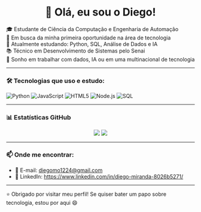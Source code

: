 <h1 align="center">👋 Olá, eu sou o Diego!</h1>

🎓 Estudante de Ciência da Computação e Engenharia de Automação  
💼 Em busca da minha primeira oportunidade na área de tecnologia  
🧠 Atualmente estudando: Python, SQL, Análise de Dados e IA  
📚 Técnico em Desenvolvimento de Sistemas pelo Senai  
🚀 Sonho em trabalhar com dados, IA ou em uma multinacional de tecnologia  

---

### 🛠️ Tecnologias que uso e estudo:
![Python](https://img.shields.io/badge/-Python-3776AB?style=flat&logo=python&logoColor=white)
![JavaScript](https://img.shields.io/badge/-JavaScript-F7DF1E?style=flat&logo=javascript&logoColor=black)
![HTML5](https://img.shields.io/badge/-HTML5-E34F26?style=flat&logo=html5&logoColor=white)
![Node.js](https://img.shields.io/badge/-Node.js-339933?style=flat&logo=node.js&logoColor=white)
![SQL](https://img.shields.io/badge/-SQL-4479A1?style=flat&logo=mysql&logoColor=white)

---

### 📊 Estatísticas GitHub
<p align="center">
  <img src="https://github-readme-stats.vercel.app/api?username=Diego-M007&show_icons=true&theme=tokyonight" />
  <img src="https://github-readme-stats.vercel.app/api/top-langs/?username=Diego-M007&layout=compact&theme=tokyonight" />
</p>

---

### 📫 Onde me encontrar:
- 📧 E-mail: diegomo1224@gmail.com
- 💼 LinkedIn: https://www.linkedin.com/in/diego-miranda-8026b5271/

---

⭐ Obrigado por visitar meu perfil! Se quiser bater um papo sobre tecnologia, estou por aqui 😄
